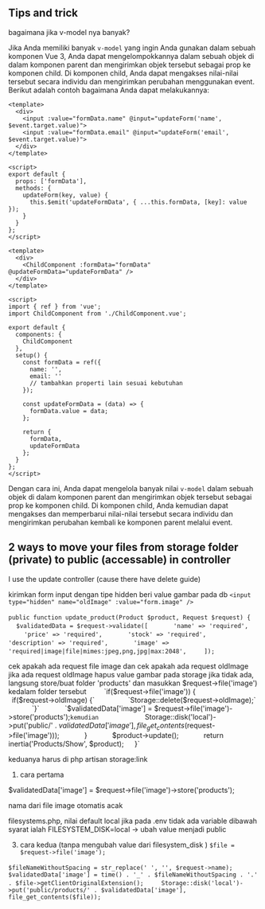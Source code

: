 ## Tips and trick
bagaimana jika v-model nya banyak?

Jika Anda memiliki banyak `v-model` yang ingin Anda gunakan dalam sebuah komponen Vue 3, Anda dapat mengelompokkannya dalam sebuah objek di dalam komponen parent dan mengirimkan objek tersebut sebagai prop ke komponen child. Di komponen child, Anda dapat mengakses nilai-nilai tersebut secara individu dan mengirimkan perubahan menggunakan event. Berikut adalah contoh bagaimana Anda dapat melakukannya:

<!-- ChildComponent.vue -->
```
<template>
  <div>
    <input :value="formData.name" @input="updateForm('name', $event.target.value)">
    <input :value="formData.email" @input="updateForm('email', $event.target.value)">
  </div>
</template>

<script>
export default {
  props: ['formData'],
  methods: {
    updateForm(key, value) {
      this.$emit('updateFormData', { ...this.formData, [key]: value });
    }
  }
};
</script>
```

<!-- ParentComponent.vue -->
```
<template>
  <div>
    <ChildComponent :formData="formData" @updateFormData="updateFormData" />
  </div>
</template>

<script>
import { ref } from 'vue';
import ChildComponent from './ChildComponent.vue';

export default {
  components: {
    ChildComponent
  },
  setup() {
    const formData = ref({
      name: '',
      email: ''
      // tambahkan properti lain sesuai kebutuhan
    });

    const updateFormData = (data) => {
      formData.value = data;
    };

    return {
      formData,
      updateFormData
    };
  }
};
</script>
```

Dengan cara ini, Anda dapat mengelola banyak nilai `v-model` dalam sebuah objek di dalam komponen parent dan mengirimkan objek tersebut sebagai prop ke komponen child. Di komponen child, Anda kemudian dapat mengakses dan memperbarui nilai-nilai tersebut secara individu dan mengirimkan perubahan kembali ke komponen parent melalui event.

## 2 ways to move your files from storage folder (private) to public (accessable) in controller
I use the update controller (cause there have delete guide)

kirimkan form input dengan tipe hidden beri value gambar pada db
`<input type="hidden" name="oldImage" :value="form.image" />`

`public function update_product(Product $product, Request $request) {`
        `$validatedData = $request->validate([`
            `'name' => 'required',`
            `'price' => 'required',`
            `'stock' => 'required',`
            `'description' => 'required',`
            `'image' => 'required|image|file|mimes:jpeg,png,jpg|max:2048',`
        `]);`

cek apakah ada request file image dan cek apakah ada request oldImage
jika ada request oldImage hapus value gambar pada storage
jika tidak ada, langsung store/buat folder 'products' dan masukkan $request->file('image') kedalam folder tersebut
        `if($request->file('image')) {`
            `if($request->oldImage) {`
                `Storage::delete($request->oldImage);`
            `}`
            `$validatedData['image'] = $request->file('image')->store('products');`
kemudian 
            `Storage::disk('local')->put('public/' . $validatedData['image'], file_get_contents($request->file('image')));`
        `}`
        `$product->update();`
        `return inertia('Products/Show', $product);`
    `}`

keduanya harus di php artisan storage:link
1. cara pertama

$validatedData['image'] = $request->file('image')->store('products');

nama dari file image otomatis acak

filesystems.php, nilai default local jika pada .env tidak ada variable dibawah
syarat ialah FILESYSTEM_DISK=local -> ubah value menjadi public

3. cara kedua (tanpa mengubah value dari filesystem_disk )
`$file = $request->file('image');`

`$fileNameWithoutSpacing = str_replace(' ', '', $request->name);`
        
`$validatedData['image'] = time() . '_' . $fileNameWithoutSpacing . '.' . $file->getClientOriginalExtension();`
        
`Storage::disk('local')->put('public/products/' . $validatedData['image'], file_get_contents($file));`